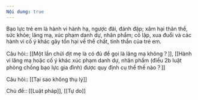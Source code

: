 ```yaml
---
Nội dung: true
---
```


Bạo lực trẻ em là hành vi hành hạ, ngược đãi, đánh đập; xâm hại thân thể, sức khỏe; lăng mạ, xúc phạm danh dự, nhân phẩm; cô lập, xua đuổi và các hành vi cố ý khác gây tổn hại về thể chất, tinh thần của trẻ em.

Câu hỏi:: [[Một lần chửi địt mẹ là có đủ để gọi là lăng mạ không？]], [[Hành vi lăng mạ hoặc cố ý khác xúc phạm danh dự, nhân phẩm (điều 2b luật phòng chống bạo lực gia đình) được quy định cụ thể thế nào？]]

Câu hỏi:: [[Tại sao không thụ lý]] 

Chủ đề:: [[Luật pháp]], [[Tự do]]
